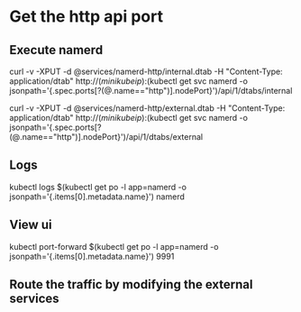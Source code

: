 # Get the http api port

## Execute namerd

curl -v -XPUT -d @services/namerd-http/internal.dtab -H "Content-Type: application/dtab" http://$(minikube ip):$(kubectl get svc namerd -o jsonpath='{.spec.ports[?(@.name=="http")].nodePort}')/api/1/dtabs/internal

curl -v -XPUT -d @services/namerd-http/external.dtab -H "Content-Type: application/dtab" http://$(minikube ip):$(kubectl get svc namerd -o jsonpath='{.spec.ports[?(@.name=="http")].nodePort}')/api/1/dtabs/external

## Logs

kubectl logs $(kubectl get po -l app=namerd -o jsonpath='{.items[0].metadata.name}') namerd

## View ui

kubectl port-forward $(kubectl get po -l app=namerd -o jsonpath='{.items[0].metadata.name}') 9991

## Route the traffic by modifying the external services
